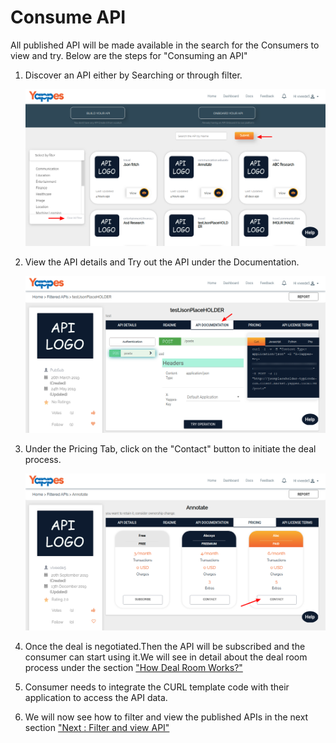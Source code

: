 Consume API
===========

All published API will be made available in the search for the Consumers
to view and try. Below are the steps for "Consuming an API"

1.  Discover an API either by Searching or through filter.

    ![](images/consume/consume_api_filter_search_01.png)

2.  View the API details and Try out the API under the Documentation.

    ![](images/consume/consume_api_documentation_view_02.png)

3.  Under the Pricing Tab, click on the "Contact" button to initiate the
    deal process.

    ![](images/consume/consume_api_pricing_view_03.png)

4.  Once the deal is negotiated.Then the API will be subscribed and the
    consumer can start using it.We will see in detail about the deal
    room process under the section ["How Deal Room Works?"](managedeals)
5.  Consumer needs to integrate the CURL template code with their
    application to access the API data.
6.  We will now see how to filter and view the published APIs in the
    next section ["Next : Filter and view API"](filterapi)
